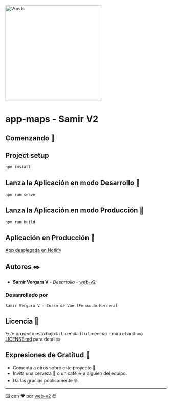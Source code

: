 <a href="https://vuejs.org" target="_blank"><img src="https://upload.wikimedia.org/wikipedia/commons/9/95/Vue.js_Logo_2.svg" width="300" height="300" alt="VueJs" /></a>

# app-maps - Samir V2

## Comenzando 🚀

## Project setup

```
npm install
```

## Lanza la Aplicación en modo Desarrollo 🚀

```
npm run serve
```

## Lanza la Aplicación en modo Producción 🚀

```
npm run build
```

## Aplicación en Producción 🚀


[App desplegada en Netlify](https://vue-appmaps-v2.netlify.app/#/)


## Autores ✒️

- **Samir Vergara V** - _Desarrollo_ - [web-v2](https://github.com/web-v2)

### Desarrollado por

```
Samir Vergara V - Curso de Vue [Fernando Herrera]
```

## Licencia 📄

Este proyecto está bajo la Licencia (Tu Licencia) - mira el archivo [LICENSE.md](LICENSE.md) para detalles

## Expresiones de Gratitud 🎁

- Comenta a otros sobre este proyecto 📢
- Invita una cerveza 🍺 o un café ☕ a alguien del equipo.
- Da las gracias públicamente 🤓.

---

⌨️ con ❤️ por [web-v2](https://github.com/web-v2) 😊
